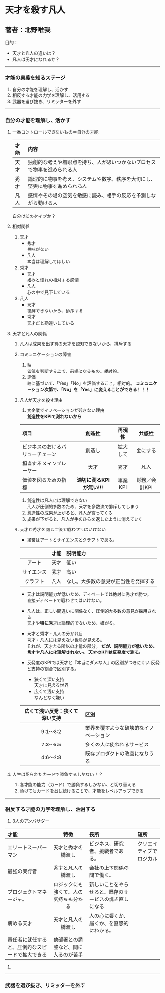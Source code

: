 # 天才を殺す凡人
## 著者：北野唯我
目的：
- 天才と凡人の違いは？
- 凡人は天才になれるか？
---
### 才能の奥義を知るステージ
1. 自分の才能を理解し、活かす
1. 相反する才能の力学を理解し、活用する
1. 武器を選び抜き、リミッターを外す
---
### 自分の才能を理解し、活かす
1. 一番コントロールできないもの＝自分の才能  

    |才能|内容|
    |:---|:---|
    |天才|独創的な考えや着眼点を持ち、人が思いつかないプロセスで物事を進められる人|
    |秀才|論理的に物事を考え、システムや数字、秩序を大切にし、堅実に物事を進められる人|
    |凡人|感情やその場の空気を敏感に読み、相手の反応を予測しながら動ける人|

    自分はどのタイプか？

1. 相対関係
    1. 天才
        - 秀才  
        興味がない
        - 凡人  
        本当は理解してほしい
    1. 秀才
        - 天才  
        妬みと憧れの相対する感情
        - 凡人  
        心の中で見下している
    1. 凡人
        - 天才  
        理解できないから、排斥する
        - 秀才  
        天才だと勘違いしている
1. 天才と凡人の関係
    1. 凡人は成果を出す前の天才を認知できないから、排斥する
    1. コミュニケーションの障害
        1. 軸  
        価値を判断する上で、前提となるもの。絶対的。
        1. 評価  
        軸に基づいて、「Yes」「No」を評価すること。相対的。
        **コミュニケーション次第で、「No」を「Yes」に変えることができる！！！**
    1. 凡人が天才を殺す理由
        1. 大企業でイノベーションが起きない理由  
        **創造性をKPIで測れないから**  
        
        |項目|創造性|再現性|共感性|
        |:---|:---:|:---:|:---:|
        |ビジネスのおけるバリューチェーン|創造し|拡大して|金にする|
        |担当するメインプレーヤー|天才|秀才|凡人|
        |価値を図るための指標|**適切に測るKPIが無い!!!**|事業KPI|財務／会計KPI|
        
        1. 創造性は凡人には理解できない  
        凡人が圧倒的多数のため、天才を多数決で排斥してしまう
        1. 創造性の成果が上がると、凡人が寄ってくる
        1. 成果が下がると、凡人が手のひらを返したように消えていく

    1. 天才と秀才を同じ土俵で戦わせてはいけない  
        - 経営はアートとサイエンスとクラフトである。  
        
        ||才能|説明能力|
        |:--:|:--:|:--|
        |アート|天才|低い|
        |サイエンス|秀才|高い|
        |クラフト|凡人|なし。大多数の意見が正当性を発揮する|
        
        - 天才は説明能力が低いため、ディベートでは絶対に秀才が勝つ。  
        直接ディベートで戦わせてはいけない。

        - 凡人は、正しい間違いに関係なく、圧倒的大多数の意見が採用される  
        天才や**特に秀才**は論理的でないため、嫌がる。
        
        - 天才と秀才・凡人の分かれ目  
        秀才・凡人には見えない世界が見える。  
        それが、天才たる所以の才能の部分。
        **だが、説明能力が低いため、秀才や凡人には理解されない。**
        **天才のKPIは反発度で測る。**
        
        - 反発度のKPIでは天才と『本当にダメな人』の区別がつきにくい
        反発と支持の割合で区別する。  
        
            - 狭くて深い支持  
            天才に見える世界
            - 広くて浅い支持  
            なんとなく嫌い  
        
        |広くて浅い反発：狭くて深い支持|区別|
        |:--:|:--|
        |9:1～8:2|業界を覆すような破壊的なイノベーション|
        |7:3～5:5|多くの人に使われるサービス|
        |4:6～2:8|既存プロダクトの改善になりうる|

1. 人生は配られたカードで勝負するしかない！？
    1. 各才能の能力（カード）で勝負するしかない、と切り替える
    1. 負けてもカードを出し続けることで、才能をレベルアップできる

---
### 相反する才能の力学を理解し、活用する
1. 3人のアンバサダー  

|才能|特徴|長所|短所|
|:--|:--:|:--|:--|
|エリートスーパーマン|天才と秀才の橋渡し|ビジネス、研究者、挑戦者である。|クリエイティブでロジカル|外から見ると凄いが、部下になると辛い|
|最強の実行者|秀才と凡人の橋渡し|会社の上下関係の間で働く。  
プロジェクトマネージャ。|ロジックにも強くて、人の気持ちも分かる|新しいことをやらせると、既存のサービスの焼き直しになる|
|病める天才|天才と凡人の橋渡し|人の心に響くか、届くか、を直感的にわかる。  
責任者に就任すると、圧倒的なスピードで拡大できる|他部署との調整など、間に入るのが苦手|

1. 
---
### 武器を選び抜き、リミッターを外す

